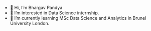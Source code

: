 - 👋 Hi, I’m Bhargav Pandya
- 👀 I’m interested in Data Science internship.
- 🌱 I’m currently learning MSc Data Science and Analytics in Brunel University London.


<!---
Bhargav-Pandya-86/Bhargav-Pandya-86 is a ✨ special ✨ repository because its `README.md` (this file) appears on your GitHub profile.
You can click the Preview link to take a look at your changes.
--->
